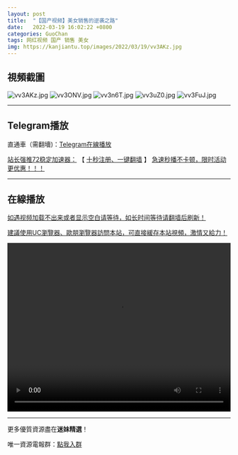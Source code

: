 ```yaml
---
layout: post
title:  "【国产视频】美女销售的逆袭之路"
date:   2022-03-19 16:02:22 +0800
categories: GuoChan
tags: 网红视频 国产 销售 美女
img: https://kanjiantu.top/images/2022/03/19/vv3AKz.jpg
---
```



## 視頻截圖

![vv3AKz.jpg](https://kanjiantu.top/images/2022/03/19/vv3AKz.jpg)
![vv3ONV.jpg](https://kanjiantu.top/images/2022/03/19/vv3ONV.jpg)
![vv3n6T.jpg](https://kanjiantu.top/images/2022/03/19/vv3n6T.jpg)
![vv3uZ0.jpg](https://kanjiantu.top/images/2022/03/19/vv3uZ0.jpg)
![vv3FuJ.jpg](https://kanjiantu.top/images/2022/03/19/vv3FuJ.jpg)

* * *
## Telegram播放

直通車（需翻墻)：[Telegram在線播放](https://t.me/mimeijingxuan/208)

<u>站长强推72稳定加速器：</u> 【 [十秒注册、一键翻墙](https://www.mimei.blog/skip/vpn.html) 】
<u>  急速秒播不卡顿，限时活动更优惠！！！</u>
* * *
## 在線播放
<u>如遇视频加载不出来或者显示空白请等待，如长时间等待请翻墙后刷新！</u>

<u>建議使用UC瀏覽器、歐朋瀏覽器訪問本站，可直接緩存本站視頻，激情又給力！</u>
<center><video src="https://cdn.publer.io/uploads/videos/62471959db2797357edec3c0/dda9694cd12673042ebbcf07b2f0a3fb.mp4" width="100%" height="380px" controls="controls"></video></center>


* * *
更多優質資源盡在**迷妹精選**！

唯一資源電報群：[點我入群](https://t.me/mimeijingxuan)


